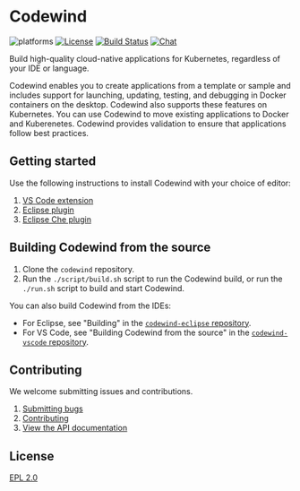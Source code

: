 # Codewind
![platforms](https://img.shields.io/badge/runtime-Java%20%7C%20Swift%20%7C%20Node-yellow.svg)
[![License](https://img.shields.io/badge/License-EPL%202.0-red.svg?label=license&logo=eclipse)](https://www.eclipse.org/legal/epl-2.0/)
[![Build Status](https://ci.eclipse.org/codewind/buildStatus/icon?job=Codewind%2Fcodewind%2Fmaster)](https://ci.eclipse.org/codewind/job/Codewind/job/codewind/job/master/)
[![Chat](https://img.shields.io/static/v1.svg?label=chat&message=mattermost&color=145dbf)](https://mattermost.eclipse.org/eclipse/channels/eclipse-codewind)

Build high-quality cloud-native applications for Kubernetes, regardless of your IDE or language.

Codewind enables you to create applications from a template or sample and includes support for launching, updating, testing, and debugging in  Docker containers on the desktop. Codewind also supports these features on Kubernetes. You can use Codewind to move existing applications to Docker and Kuberenetes. Codewind provides validation to ensure that applications follow best practices.

## Getting started

Use the following instructions to install Codewind with your choice of editor:
1. [VS Code extension](https://github.com/eclipse/codewind-vscode)
2. [Eclipse plugin](https://github.com/eclipse/codewind-eclipse)
3. [Eclipse Che plugin](https://github.com/eclipse/codewind-che-plugin)

## Building Codewind from the source
1. Clone the `codewind` repository.
2. Run the `./script/build.sh` script to run the Codewind build, or run the `./run.sh` script to build and start Codewind.

You can also build Codewind from the IDEs:
- For Eclipse, see "Building" in the [`codewind-eclipse` repository](https://github.com/eclipse/codewind-eclipse/blob/master/README.md).
- For VS Code, see "Building Codewind from the source" in the [`codewind-vscode` repository](https://github.com/eclipse/codewind-vscode/blob/master/README.md).

## Contributing
We welcome submitting issues and contributions.
1. [Submitting bugs](https://github.com/eclipse/codewind/issues)
2. [Contributing](CONTRIBUTING.md)
3. [View the API documentation](https://eclipse.github.io/codewind/)

## License
[EPL 2.0](https://www.eclipse.org/legal/epl-2.0/)

